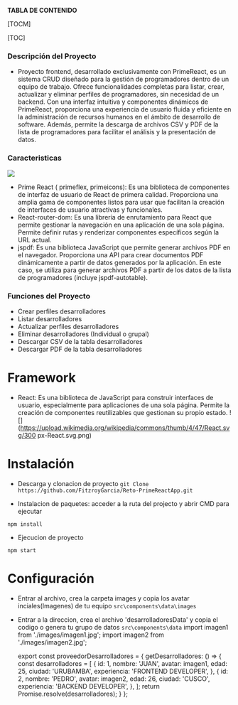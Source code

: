 **TABLA DE CONTENIDO**

[TOCM]

[TOC]

### Descripción del Proyecto
- Proyecto frontend, desarrollado exclusivamente con PrimeReact, es un sistema CRUD diseñado para la gestión de programadores dentro de un equipo de trabajo. Ofrece funcionalidades completas para listar, crear, actualizar y eliminar perfiles de programadores, sin necesidad de un backend. Con una interfaz intuitiva y componentes dinámicos de PrimeReact, proporciona una experiencia de usuario fluida y eficiente en la administración de recursos humanos en el ámbito de desarrollo de software. Además, permite la descarga de archivos CSV y PDF de la lista de programadores para facilitar el análisis y la presentación de datos.

### Caracteristicas
![](https://www.primefaces.org/primereact-v5/showcase/images/primereact-logo-dark.png)
- Prime React ( primeflex, primeicons): Es una biblioteca de componentes de interfaz de usuario de React de primera calidad. Proporciona una amplia gama de componentes listos para usar que facilitan la creación de interfaces de usuario atractivas y funcionales. 
- React-router-dom: Es una librería de enrutamiento para React que permite gestionar la navegación en una aplicación de una sola página. Permite definir rutas y renderizar componentes específicos según la URL actual.
- jspdf: Es una biblioteca JavaScript que permite generar archivos PDF en el navegador. Proporciona una API para crear documentos PDF dinámicamente a partir de datos generados por la aplicación. En este caso, se utiliza para generar archivos PDF a partir de los datos de la lista de programadores (incluye jspdf-autotable).


### Funciones del Proyecto
- Crear perfiles desarrolladores
- Listar desarrolladores
- Actualizar perfiles desarrolladores
- Eliminar desarrolladores (Individual o grupal)
- Descargar CSV de la tabla desarrolladores
- Descargar PDF de la tabla desarrolladores

# Framework
- React: Es una biblioteca de JavaScript para construir interfaces de usuario, especialmente para aplicaciones de una sola página. Permite la creación de componentes reutilizables que gestionan su propio estado.
![](https://upload.wikimedia.org/wikipedia/commons/thumb/4/47/React.svg/300
px-React.svg.png)


# Instalación
- Descarga y clonacion de proyecto
`git Clone https://github.com/FitzroyGarcia/Reto-PrimeReactApp.git`

- Instalacion de paquetes: acceder a la ruta del projecto y abrir CMD para ejecutar
```shell
npm install
```
- Ejecucion de proyecto
```shell
npm start
```

# Configuración
- Entrar al archivo, crea la carpeta images y copia los avatar inciales(Imagenes) de tu equipo
`src\components\data\images`

- Entrar a la direccion, crea el archivo 'desarrolladoresData' y copia el codigo o genera tu grupo de datos
`src\components\data`
    import imagen1 from './images/imagen1.jpg';
    import imagen2 from './images/imagen2.jpg';
    
    export const proveedorDesarrolladores = {
        getDesarrolladores: () => {
          const desarrolladores = [
            {
                id: 1,
                nombre: 'JUAN',
                avatar: imagen1,
                edad: 25,
                ciudad: 'URUBAMBA',
                experiencia: 'FRONTEND DEVELOPER',
            },
            {
                id: 2,
                nombre: 'PEDRO',
                avatar: imagen2,
                edad: 26,
                ciudad: 'CUSCO',
                experiencia: 'BACKEND DEVELOPER',
            },
          ];
          return Promise.resolve(desarrolladores);
        }
      };


